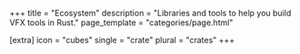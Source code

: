 +++
title = "Ecosystem"
description = "Libraries and tools to help you build VFX tools in Rust."
page_template = "categories/page.html"

[extra]
icon = "cubes"
single = "crate"
plural = "crates"
+++
